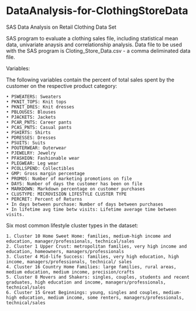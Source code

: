 # DataAnalysis-for-ClothingStoreData
SAS Data Analysis on Retail Clothing Data Set

SAS program to evaluate a clothing sales file, including statistical mean data, univariate anaysis and correlationship analysis. Data file to be used with the SAS program is Cloting_Store_Data.csv - a comma deliminated data file.

Variables:

The following variables contain the percent of total sales spent by the customer on the respective product category: 


	• PSWEATERS: Sweaters 
	• PKNIT_TOPS: Knit tops 
	• PKNIT_DRES: Knit dresses 
	• PBLOUSES: Blouses 
	• PJACKETS: Jackets
	• PCAR_PNTS: Career pants 
	• PCAS_PNTS: Casual pants
	• PSHIRTS: Shirts 
	• PDRESSES: Dresses 
	• PSUITS: Suits 
	• POUTERWEAR: Outerwear 
	• PJEWELRY: Jewelry
	• PFASHION: Fashionable wear 
	• PLEGWEAR: Leg wear 
	• PCOLLSPEND: Collectibles 
	• GMP: Gross margin percentage 
	• PROMOS: Number of marketing promotions on file 
	• DAYS: Number of days the customer has been on file 
	• MARKDOWN: Markdown percentage on customer purchases 
	• CLUSTYPE: MICROVISION LIFESTYLE CLUSTER TYPE 
	• PERCRET: Percent of Returns 
	• In days between purchase: Number of days between purchases 
	• In lifetime avg time betw visits: Lifetime average time between visits.

Six most common lifestyle cluster types in the dataset:

	1. Cluster 10 Home Sweet Home: families, medium-high income and education, manager/professionals, technical/sales
	2. Cluster 1 Upper Crust: metropolitan families, very high income and education, homeowners, managers/professionals
	3. Cluster 4 Mid-life Success: families, very high education, high income, managers/professionals, technical/ sales
	4. Cluster 16 Country Home Families: large families, rural areas, medium education, medium income, precision/crafts
	5. Cluster 8 Movers and Shakers: singles, couples, students and recent graduates, high education and income, managers/professionals, technical/sales
	6. Cluster 15 Great Beginnings: young, singles and couples, medium-high education, medium income, some renters, managers/professionals, technical/sales
